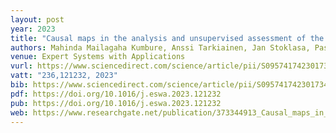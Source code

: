 ```yaml
---
layout: post
year: 2023
title: "Causal maps in the analysis and unsupervised assessment of the development of expert knowledge: Quantification of the learning effects for knowledge management purposes"
authors: Mahinda Mailagaha Kumbure, Anssi Tarkiainen, Jan Stoklasa, Pasi Luukka, Ari Jantunen
venue: Expert Systems with Applications
vurl: https://www.sciencedirect.com/science/article/pii/S0957417423017347
vatt: "236,121232, 2023"
bib: https://www.sciencedirect.com/science/article/pii/S0957417423017347#bib1
pdf: https://doi.org/10.1016/j.eswa.2023.121232
pub: https://doi.org/10.1016/j.eswa.2023.121232
web: https://www.researchgate.net/publication/373344913_Causal_maps_in_the_analysis_and_unsupervised_assessment_of_the_development_of_expert_knowledge_Quantification_of_the_learning_effects_for_knowledge_management_purposes
---
```

